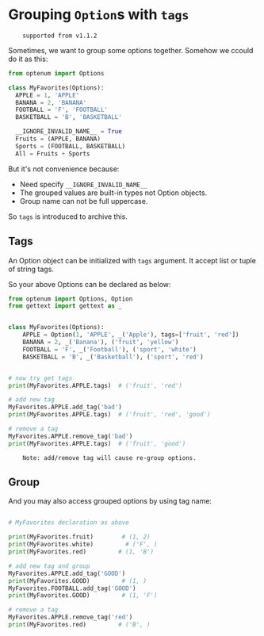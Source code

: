# Grouping `Option`s with `tags`

        supported from v1.1.2
        
Sometimes, we want to group some options together. Somehow we ccould do it as this:

```python
from optenum import Options

class MyFavorites(Options):
  APPLE = 1, 'APPLE'
  BANANA = 2, 'BANANA'
  FOOTBALL = 'F', 'FOOTBALL'
  BASKETBALL = 'B', 'BASKETBALL'

  __IGNORE_INVALID_NAME__ = True
  Fruits = (APPLE, BANANA)
  Sports = (FOOTBALL, BASKETBALL)
  All = Fruits + Sports
```

But it's not convenience because:

* Need specify `__IGNORE_INVALID_NAME__`
* The grouped values are built-in types not Option objects.
* Group name can not be full uppercase.

So `tags` is introduced to archive this.

## Tags

An Option object can be initialized with `tags` argument. It accept list or tuple of string tags.

So your above Options can be declared as below:

```python
from optenum import Options, Option
from gettext import gettext as _


class MyFavorites(Options):
    APPLE = Option(1, 'APPLE', _('Apple'), tags=['fruit', 'red'])
    BANANA = 2, _('Banana'), ('fruit', 'yellow')
    FOOTBALL = 'F', _('Football'), ('sport', 'white')
    BASKETBALL = 'B', _('Basketball'), ('sport', 'red')


# now try get tags
print(MyFavorites.APPLE.tags)  # ('fruit', 'red')

# add new tag
MyFavorites.APPLE.add_tag('bad')
print(MyFavorites.APPLE.tags)  # ('fruit', 'red', 'good')

# remove a tag
MyFavorites.APPLE.remove_tag('bad')
print(MyFavorites.APPLE.tags)  # ('fruit', 'good')
```

        Note: add/remove tag will cause re-group options.

## Group

And you may also access grouped options by using tag name:

```python

# MyFavorites declaration as above

print(MyFavorites.fruit)        # (1, 2)
print(MyFavorites.white)         # ('F', )
print(MyFavorites.red)         # (1, 'B')

# add new tag and group
MyFavorites.APPLE.add_tag('GOOD')
print(MyFavorites.GOOD)         # (1, )
MyFavorites.FOOTBALL.add_tag('GOOD')
print(MyFavorites.GOOD)         # (1, 'F')

# remove a tag
MyFavorites.APPLE.remove_tag('red')
print(MyFavorites.red)         # ('B', )

```